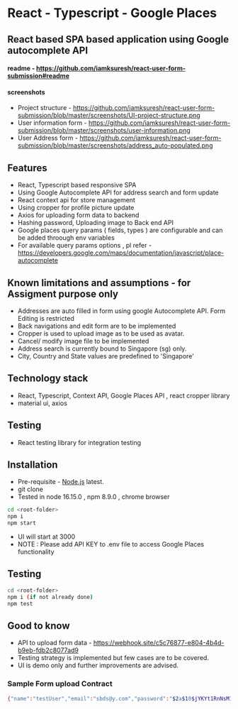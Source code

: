 # React - Typescript - Google Places
## React based SPA based application using Google autocomplete API

#### readme - https://github.com/iamksuresh/react-user-form-submission#readme

#### screenshots
-   Project structure -  https://github.com/iamksuresh/react-user-form-submission/blob/master/screenshots/UI-project-structure.png
-   User information form - https://github.com/iamksuresh/react-user-form-submission/blob/master/screenshots/user-information.png
-   User Address form - https://github.com/iamksuresh/react-user-form-submission/blob/master/screenshots/address_auto-populated.png

## Features
- React, Typescript based responsive SPA
- Using Google Autocomplete API for address search and form update
- React context api for store management
- Using cropper for profile picture update
- Axios for uploading form data to backend
- Hashing password, Uploading image to Back end API
- Google places query params ( fields, types ) are configurable and can be added throough env variables
- For available query params options , pl refer - https://developers.google.com/maps/documentation/javascript/place-autocomplete

## Known limitations and assumptions - for Assigment purpose only
-   Addresses are auto filled in form using google Autocomplete API. Form Editing is restricted
-   Back navigations and edit form are to be implemented
-   Cropper is used to upload image as to be used as avatar.
-   Cancel/ modify image file to be implemented
-   Address search is currently bound to Singapore (sg) only. 
-   City, Country and State values are predefined to 'Singapore'

## Technology stack
-   React, Typescript, Context API, Google Places API , react cropper library
-   material ui, axios

## Testing
-   React testing library for  integration testing

## Installation
-  Pre-requisite - [Node.js](https://nodejs.org/) latest. 
-  git clone 
-  Tested in node 16.15.0 , npm 8.9.0 , chrome browser

```sh
cd <root-folder>
npm i
npm start
```
- UI will start at 3000
- NOTE : Please add API KEY to .env file to access Google Places functionality

## Testing
```sh
cd <root-folder>
npm i (if not already done)
npm test
```

## Good to know 
- API to upload form data - https://webhook.site/c5c76877-e804-4b4d-b9eb-fdb2c8077ad9
- Testing strategy is implemented but few cases are to be covered.
- UI is demo only and further improvements are advised.

### Sample Form upload Contract
```sh 
{"name":"testUser","email":"sbds@y.com","password":"$2a$10$jYKYt1RnNsM1OwRJTYSZ1.PHtuDc9iDKGuwf5IYek66DSJVLDm3W.","address1":"Bedok Mall","address2":"311 New Upper Changi Rd","postalCode":"467360","city":"Singapore","state":"Singapore","country":"Singapore"}
```